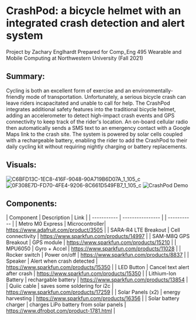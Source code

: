# CrashPod: a bicycle helmet with an integrated crash detection and alert system
Project by Zachary Englhardt
Prepared for Comp_Eng 495 Wearable and Mobile Computing at Northwestern University (Fall 2021)

## Summary:
Cycling is both an excellent form of exercise and an environmentally-friendly mode of transportation. Unfortunately, a serious bicycle crash can leave riders incapacitated and unable to call for help. The CrashPod integrates additional safety features into the traditional bicycle helmet, adding an accelerometer to detect high-impact crash events and GPS connectivity to keep track of the rider's location. An on-board cellular radio then automatically sends a SMS text to an emergency contact with a Google Maps link to the crash site. The system is powered by solar cells coupled with a rechargeable battery, enabling the rider to add the CrashPod to their daily cycling kit without requiring nightly charging or battery replacements.

## Visuals:
![C6BFD13C-1EC8-416F-9048-90A719B6D07A_1_105_c](https://user-images.githubusercontent.com/39633184/145655452-df967cb7-c651-4bac-8a55-3746430d3016.jpeg)
![0F308E7D-FD70-4FE4-9206-8C661D549FB7_1_105_c](https://user-images.githubusercontent.com/39633184/145655469-c6ef9d2a-7564-489c-af41-37fd077d3cd4.jpeg)
![CrashPod Demo](https://user-images.githubusercontent.com/39633184/145655501-79357b8e-c386-4670-94ed-5e7fc7536c58.jpg)

## Components: 
| Component                                   | Description | Link | 
| -----------  | ---------------- |                    | ----------- |
| Metro M0 Express                            | Microcontroller| https://www.adafruit.com/product/3505      |
| SARA-R4 LTE Breakout                        | Cell connectivity | https://www.sparkfun.com/products/14997 |
| SAM-M8Q GPS Breakout                        | GPS module | https://www.sparkfun.com/products/15210 |
| MPU6050 | Gyro + Accel                      | https://www.sparkfun.com/products/11028 |
| Rocker switch | Power on/off                | https://www.sparkfun.com/products/8837 |
| Speaker | Alert when crash detected         | https://www.sparkfun.com/products/15350 |
| LED Button | Cancel text alert after crash  | https://www.sparkfun.com/products/15350 |
| Lithium-Ion Battery | rechargable battery   | https://www.sparkfun.com/products/13854 |
| Quiic cable | saves some soldering for i2c  | https://www.sparkfun.com/products/17259 |
| Solar Panels (x2) | energy harvesting       | https://www.sparkfun.com/products/16356 |
| Solar battery charger                       | charges LiPo battery from solar panels | https://www.dfrobot.com/product-1781.html |


